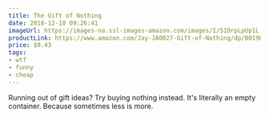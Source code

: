 ```yaml
---
title: The Gift of Nothing
date: 2018-12-18 09:26:41
imageUrl: https://images-na.ssl-images-amazon.com/images/I/51DrpLpUp1L._SX679_.jpg
productLink: https://www.amazon.com/Jay-JA0027-Gift-of-Nothing/dp/B019HDSCPU
price: $9.43
tags:
- wtf
- funny
- cheap
---
```


Running out of gift ideas? Try buying nothing instead. It's literally an empty container. Because sometimes less is more.